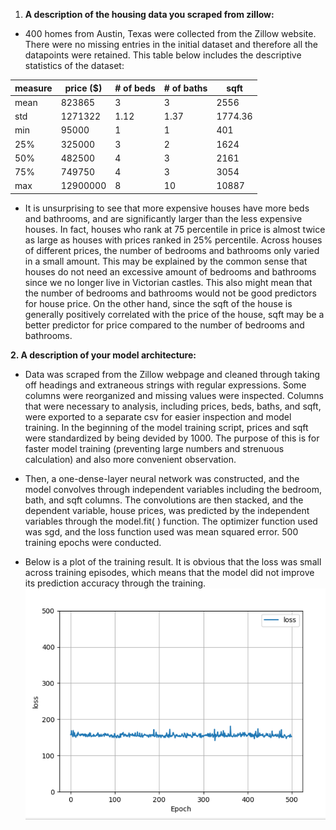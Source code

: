 1. **A description of the housing data you scraped from zillow:**
- 400 homes from Austin, Texas were collected from the Zillow website. There were no missing entries in the initial dataset and therefore all the datapoints were retained. This table below includes the descriptive statistics of the dataset: 

| measure | price ($) | # of beds | # of baths | sqft |
|---------|-------|-----------|------------|------|
| mean    | 823865     | 3  |      3      |    2556  |
| std     |  1271322|    1.12   |     1.37       |    1774.36  |
| min     | 95000 |      1    |    1        |   401   |
| 25%     |  325000|     3 |       2     |  1624    |
| 50%     |482500       |  4     |  3          |  2161    |
| 75%     |749750       |    4   |   3         | 3054     |
| max     |12900000       |  8  |     10       |    10887  |

- It is unsurprising to see that more expensive houses have more beds and bathrooms, and are significantly larger than the less expensive houses. In fact, houses who rank at 75 percentile in price is almost twice as large as houses with prices ranked in 25% percentile. Across houses of different prices, the number of bedrooms and bathrooms only varied in a small amount. This may be explained by the common sense that houses do not need an excessive amount of bedrooms and bathrooms since we no longer live in Victorian castles. This also might mean that the number of bedrooms and bathrooms would not be good predictors for house price. On the other hand, since the sqft of the house is generally positively correlated with the price of the house, sqft may be a better predictor for price compared to the number of bedrooms and bathrooms.


**2. A description of your model architecture:**
- Data was scraped from the Zillow webpage and cleaned through taking off headings and extraneous strings with regular expressions. Some columns were reorganized and missing values were inspected. Columns that were necessary to analysis, including prices, beds, baths, and sqft, were exported to a separate csv for easier inspection and model training. In the beginning of the model training script, prices and sqft were standardized by being devided by 1000. The purpose of this is for faster model training (preventing large numbers and strenuous calculation) and also more convenient observation. 

- Then, a one-dense-layer neural network was constructed, and the model convolves through independent variables including the bedroom, bath, and sqft columns. The convolutions are then stacked, and the dependent variable, house prices, was predicted by the independent variables through the model.fit( ) function. The optimizer function used was sgd, and the loss function used was mean squared error. 500 training epochs were conducted. 

- Below is a plot of the training result. It is obvious that the loss was small across training episodes, which means that the model did not improve its prediction accuracy through the training. 
![.](training.png)

